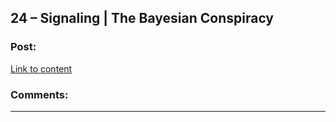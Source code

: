 ## 24 – Signaling | The Bayesian Conspiracy

### Post:

[Link to content](http://www.thebayesianconspiracy.com/2016/12/24-signaling/)

### Comments:

---

